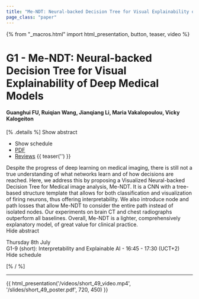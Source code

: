 ```yaml
---
title: "Me-NDT: Neural-backed Decision Tree for Visual Explainability of Deep Medical Models"
page_class: "paper"
---
```


{% from "_macros.html" import html_presentation, button, teaser, video %}

# G1 - Me-NDT: Neural-backed Decision Tree for Visual Explainability of Deep Medical Models

#### Guanghui FU, Ruiqian Wang, Jianqiang Li, Maria Vakalopoulou, Vicky Kalogeiton

[% .details %]
<a class="toggle_visibility" data-selector=".abstract" data-level="3">Show abstract</a>
- <a class="toggle_visibility" data-selector=".schedule" data-level="3">Show schedule</a>
- <a href="https://openreview.net/pdf?id=pL_aFZKNO5N">PDF</a>
- <a href="https://openreview.net/forum?id=pL_aFZKNO5N">Reviews</a>
{{ teaser('') }}

<p>
    <span class="abstract">
        Despite the progress of deep learning on medical imaging, there is still not a true understanding of what networks learn and of how decisions are reached. Here, we address this by proposing a Visualized Neural-backed Decision Tree for Medical image analysis, Me-NDT. It is a CNN with a tree-based structure template that allows for both classification and visualization of firing neurons, thus offering interpretability. We also introduce node and path losses that allow Me-NDT to consider the entire path instead of isolated nodes. Our experiments on brain CT and chest radiographs outperform all baselines. Overall, Me-NDT is a lighter, comprehensively explanatory model, of great value for clinical practice. 
        <br>
        <span class="actions"><a class="toggle_visibility" data-level="2">Hide abstract</a></span>
    </span>
</p>

<p>
    <span class="schedule">
         Thursday 8th July<br>G1-9 (short): Interpretability and Explainable AI - 16:45 - 17:30 (UCT+2)
        <br>
        <span class="actions"><a class="toggle_visibility" data-level="2">Hide schedule</a></span>
    </span>
</p>

[% / %]


---

{{ html_presentation('/videos/short_49_video.mp4', '/slides/short_49_poster.pdf', 720, 450) }}